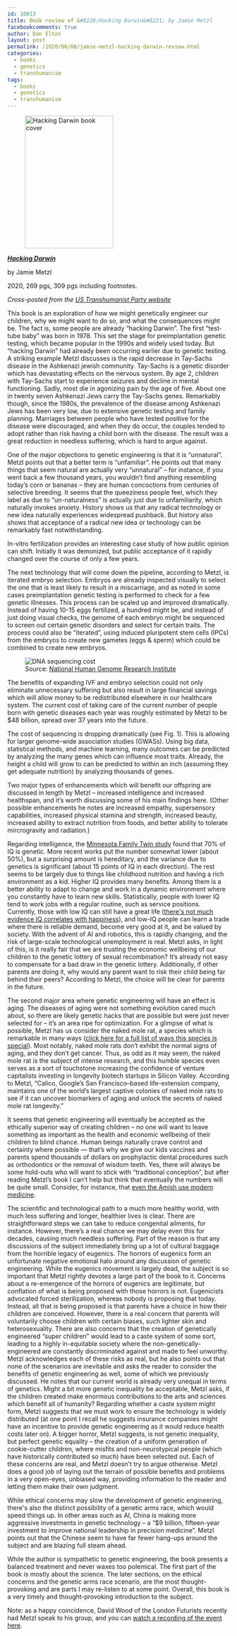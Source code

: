 ```yaml
---
id: 10013
title: Book review of &#8220;Hacking Darwin&#8221; by Jamie Metzl
facebookcomments: true
author: Dan Elton
layout: post
permalink: /2020/06/08/jamie-metzl-hacking-darwin-review.html
categories:
  - books
  - genetics
  - transhumanism
tags:
  - books
  - genetics
  - transhumanism
---
```


<figure><img class="alignright" src="/assets/Hacking_Darwin_Cover.png" alt="Hacking Darwin book cover" width="200" height="300" /></figure>

**_[Hacking Darwin](https://www.amazon.com/Hacking-Darwin-Genetic-Engineering-Humanity/dp/1728214130/)_**

by Jamie Metzl

2020, 269 pgs, 309 pgs including footnotes.


_Cross-posted from the [US Transhumanist Party website](http://transhumanist-party.org/2020/05/31/review-of-hacking-darwin/)_

This book is an exploration of how we might genetically engineer our children, why we might want to do so, and what the consequences might be. The fact is, some people are already “hacking Darwin”. The first “test-tube baby” was born in 1978. This set the stage for preimplantation genetic testing, which became popular in the 1990s and widely used today. But “hacking Darwin” had already been occurring earlier due to genetic testing. A striking example Metzl discusses is the rapid decrease in Tay-Sachs disease in the  Ashkenazi jewish community.  Tay-Sachs is a genetic disorder which has devastating effects on the nervous system. By age 2, children with Tay-Sachs start to experience seizures and decline in mental functioning. Sadly, most die in agonizing pain by the age of five. About one in twenty seven Ashkenazi Jews carry the Tay-Sachs genes. Remarkably though, since the 1980s, the prevalence of the disease among Ashkenazi Jews has been very low, due to extensive genetic testing and family planning. Marriages between people who have tested positive for the disease were discouraged, and when they do occur, the couples tended to adopt rather than risk having a child born with the disease. The result was a great reduction in needless suffering, which is hard to argue against.

One of the major objections to genetic engineering is that it is “unnatural”. Metzl points out that a better term is “unfamiliar”. He points out that many things that seem natural are actually very “unnatural” – for instance, if you went back a few thousand years, you wouldn’t find anything resembling today’s corn or bananas – they are human concoctions from centuries of selective breeding. It seems that the queeziness people feel, which they label as due to “un-naturalness” is actually just due to unfamiliarity, which naturally invokes anxiety. History shows us that any radical technology or new idea naturally experiences widespread pushback. But history also shows that acceptance of a radical new idea or technology can be remarkably fast notwithstanding.

In-vitro fertilization provides an interesting case study of how public opinion can shift. Initially it was demonized, but public acceptance of it rapidly changed over the course of only a few years.

The next technology that will come down the pipeline, according to Metzl, is iterated embryo selection. Embryos are already inspected visually to select the one that is least likely to result in a miscarriage, and as noted in some cases preimplantation genetic testing is performed to check for a few genetic illnesses. This process can be scaled up and improved dramatically. Instead of having 10-15 eggs fertilized, a hundred might be, and instead of just doing visual checks, the genome of each embryo might be sequenced to screen out certain genetic disorders and select for certain traits. The process could also be “iterated”, using induced pluripotent stem cells (IPCs) from the embryos to create new gametes (eggs & sperm) which could be combined to create new embryos.

<figure><img src="/assets/Sequencing_Cost_per_Genome_August2019-1024x576.jpg" alt="DNA sequencing cost" /><figcaption>Source: <a href "https://www.genome.gov/about-genomics/fact-sheets/Sequencing-Human-Genome-cost">National Human Genome Research Institute</a></figcaption></figure>

The benefits of expanding IVF and embryo selection could not only eliminate unnecessary suffering but also result in large financial savings which will allow money to be redistributed elsewhere in our healthcare system. The current cost of taking care of the current number of people born with genetic diseases each year was roughly estimated by Metzl to be $48 billion, spread over 37 years into the future.

The cost of sequencing is dropping dramatically (see Fig. 1). This is allowing for larger genome-wide association studies (GWASs). Using big data, statistical methods, and machine learning, many outcomes can be predicted by analyzing the many genes which can influence most traits. Already, the height a child will grow to can be predicted to within an inch (assuming they get adequate nutrition) by analyzing thousands of genes.

Two major types of enhancements which will benefit our offspring are discussed in length by Metzl – increased intelligence and increased healthspan, and it’s worth discussing some of his main findings here. (Other possible enhancements he notes are increased empathy, supersensory capabilities, increased physical stamina and strength, increased beauty, increased ability to extract nutrition from foods, and better ability to tolerate mircrogravity and  radiation.)

Regarding intelligence, the [Minnesota Family Twin study](https://en.wikipedia.org/wiki/Minnesota_Twin_Family_Study) found that 70% of IQ is genetic. More recent works put the number somewhat lower (about 50%), but a surprising amount is hereditary, and the variance due to genetics is significant (about 15 points of IQ in each direction). The rest seems to be largely due to things like childhood nutrition and having a rich environment as a kid. Higher IQ provides many benefits. Among them is a better ability to adapt to change and work in a dynamic environment where you constantly have to learn new skills. Statistically, people with lower IQ tend to work jobs with a regular routine, such as service positions. Currently, those with low IQ can still have a great life ([there's not much evidence IQ correlates with happiness](https://www.vox.com/2016/5/24/11723182/iq-test-intelligence)), and low-IQ people can learn a trade where there is reliable demand, become very good at it, and be valued by society. With the advent of AI and robotics, this is rapidly changing, and the risk of large-scale technological unemployment is real. Metzl asks, in light of this, is it really fair that we are trusting the economic wellbeing of our children to the genetic lottery of sexual recombination? It’s already not easy to compensate for a bad draw in the genetic lottery. Additionally, if other parents are doing it, why would any parent want to risk their child being far behind their peers? According to Metzl, the choice will be clear for parents in the future.

The second major area where genetic engineering will have an effect is aging. The diseases of aging were not something evolution cared much about, so there are likely genetic hacks that are possible but were just never selected for – it’s an area ripe for optimization.  For a glimpse of what is possible, Metzl has us consider the naked mole rat, a species which is remarkable in many ways ([click here for a  full list of ways this species is special](https://eukaryotewritesblog.com/2019/05/19/naked-mole-rats-a-case-study-in-biological-weirdness/)). Most notably, naked mole rats don’t exhibit the normal signs of aging, and they don’t get cancer. Thus, as odd as it may seem, the naked mole rat is the subject of intense research, and this humble species even serves as a sort of touchstone increasing the confidence of venture capitalists investing in longevity biotech startups in Silicon Valley. According to Metzl, “Calico, Google’s San Francisco–based life-extension company, maintains one of the world’s largest captive colonies of naked mole rats to see if it can uncover biomarkers of aging and unlock the secrets of naked mole rat longevity.”

It seems that genetic engineering will eventually be accepted as the ethically superior way of creating children – no one will want to leave something as important as the health and economic wellbeing of their children to blind chance. Human beings naturally crave control and certainty where possible — that’s why we give our kids vaccines and parents spend thousands of dollars on prophylactic dental procedures such as orthodontics or the removal of wisdom teeth. Yes, there will always be some hold-outs who will want to stick with “traditional conception”, but after reading Metzl’s book I can’t help but think that eventually the numbers will be quite small. Consider, for instance, that [even the Amish use modern medicine](https://amishamerica.com/do-amish-visit-doctors/).

The scientific and technological path to a much more healthy world, with much less suffering and longer, healthier lives is clear. There are straightforward steps we can take to reduce congenital ailments, for instance. However, there’s a real chance we may delay even this for decades, causing much needless suffering. Part of the reason is that any discussions of the subject immediately bring up a lot of cultural baggage from the horrible legacy of eugenics. The horrors of eugenics form an unfortunate negative emotional halo around any discussion of genetic engineering. While the eugenics movement is largely dead, the subject is so important that Metzl rightly devotes a large part of the book to it. Concerns about a re-emergence of the horrors of eugenics are legitimate, but conflation of what is being proposed with those horrors is not. Eugenicists advocated forced sterilization, whereas nobody is proposing that today. Instead, all that is being proposed is that parents have a choice in how their children are conceived. However, there is a real concern that parents will voluntarily choose children with certain biases, such lighter skin and heterosexuality. There are also concerns that the creation of genetically engineered “super children” would lead to a caste system of some sort, leading to a highly in-equitable society where the non-genetically-engineered are constantly discriminated against and made to feel unworthy. Metzl acknowledges each of these risks as real, but he also points out that none of the scenarios are inevitable and asks the reader to consider the benefits of genetic engineering as well, some of which we previously discussed. He notes that our current world is already very unequal in terms of genetics. Might a bit more genetic inequality be acceptable, Metzl asks, if the children created make enormous contributions to the arts and sciences which benefit all of humanity? Regarding whether a caste system might form, Metzl suggests that we must work to ensure the technology is widely distributed (at one point I recall he suggests insurance companies might have an incentive to provide genetic engineering as it would reduce health costs later on). A bigger horror, Metzl suggests, is not genetic inequality, but perfect genetic equality – the creation of a uniform generation of cookie-cutter children, where misfits and non-neurotypical people (which have historically contributed so much) have been selected out.  Each of these concerns are real, and Metzl doesn’t try to argue otherwise.  Metzl does a good job of laying out the terrain of possible benefits and problems in a very open-eyes, unbiased way, providing information to the reader and letting them make their own judgment.

While ethical concerns may slow the development of genetic engineering, there's also the distinct possibility of a genetic arms race, which would speed things up. In other areas such as AI, China is making more aggressive investments in genetic technology – a “$9 billion, fifteen-year investment to improve national leadership in precision medicine”. Metzl points out that the Chinese seem to have far fewer hang-ups around the subject and are blazing full steam ahead.

While the author is sympathetic to genetic engineering, the book presents a balanced treatment and never waxes too polemical. The first part of the book is mostly about the science. The later sections, on the ethical concerns and the genetic arms race scenario, are the most thought-provoking and are parts I may re-listen to at some point. Overall, this book is a very timely and thought-provoking introduction to the subject.

Note: as a happy coincidence, David Wood of the London Futurists recently had Metzl speak to his group, and you can [watch a recording of the event here](https://www.youtube.com/watch?v=nQSywF4nVQQ).
